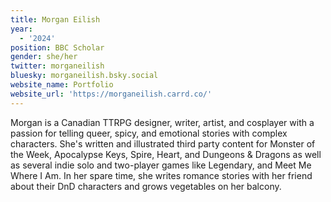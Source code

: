 ```yaml
---
title: Morgan Eilish
year:
  - '2024'
position: BBC Scholar
gender: she/her
twitter: morganeilish
bluesky: morganeilish.bsky.social
website_name: Portfolio
website_url: 'https://morganeilish.carrd.co/'
---
```


Morgan is a Canadian TTRPG designer, writer, artist, and cosplayer with a passion for telling queer, spicy, and emotional stories with complex characters. She's written and illustrated third party content for Monster of the Week, Apocalypse Keys, Spire, Heart, and Dungeons & Dragons as well as several indie solo and two-player games like Legendary, and Meet Me Where I Am. In her spare time, she writes romance stories with her friend about their DnD characters and grows vegetables on her balcony.

